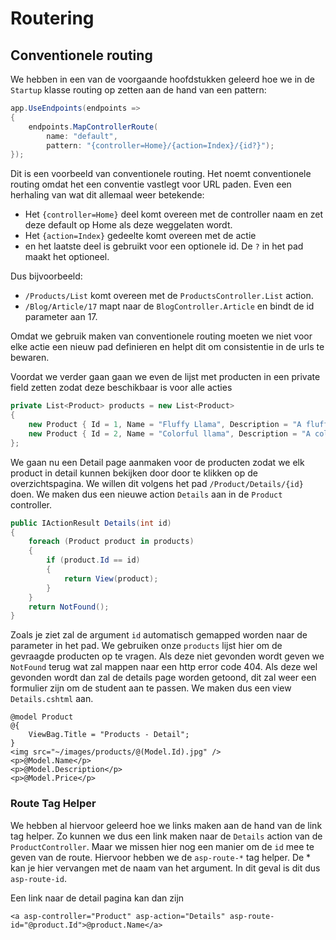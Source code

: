 # Routering

## Conventionele routing

We hebben in een van de voorgaande hoofdstukken geleerd hoe we in de `Startup` klasse routing op zetten aan de hand van een pattern:

```csharp
app.UseEndpoints(endpoints =>
{
    endpoints.MapControllerRoute(
        name: "default",
        pattern: "{controller=Home}/{action=Index}/{id?}");
});
```

Dit is een voorbeeld van conventionele routing. Het noemt conventionele routing omdat het een conventie vastlegt voor URL paden. Even een herhaling van wat dit allemaal weer betekende:

* Het `{controller=Home}` deel komt overeen met de controller naam en zet deze default op Home als deze weggelaten wordt.
* Het `{action=Index}` gedeelte komt overeen met de actie
* en het laatste deel is gebruikt voor een optionele id. De `?` in het pad maakt het optioneel. 

Dus bijvoorbeeld:

* `/Products/List` komt overeen met de `ProductsController.List` action.
* `/Blog/Article/17` mapt naar de `BlogController.Article` en bindt de id parameter aan 17.

Omdat we gebruik maken van conventionele routing moeten we niet voor elke actie een nieuw pad definieren en helpt dit om consistentie in de urls te bewaren.

Voordat we verder gaan gaan we even de lijst met producten in een private field zetten zodat deze beschikbaar is voor alle acties

```csharp
private List<Product> products = new List<Product>
{
    new Product { Id = 1, Name = "Fluffy Llama", Description = "A fluffy llama for the kids", Price = 9.99M },
    new Product { Id = 2, Name = "Colorful llama", Description = "A colorful llama for the larger kids", Price = 19.99M }
};
```

We gaan nu een Detail page aanmaken voor de producten zodat we elk product in detail kunnen bekijken door door te klikken op de overzichtspagina. We willen dit volgens het pad `/Product/Details/{id}` doen. We maken dus een nieuwe action `Details` aan in de `Product` controller.

```csharp
public IActionResult Details(int id)
{
    foreach (Product product in products)
    {
        if (product.Id == id)
        {
            return View(product);
        }
    }
    return NotFound();
}
```

Zoals je ziet zal de argument `id` automatisch gemapped worden naar de parameter in het pad. We gebruiken onze `products` lijst hier om de gevraagde producten op te vragen. Als deze niet gevonden wordt  geven we `NotFound` terug wat zal mappen naar een http error code 404. Als deze wel gevonden wordt dan zal de details page worden getoond, dit zal weer een formulier zijn om de student aan te passen. We maken dus een view `Details.cshtml` aan.

```markup
@model Product
@{
    ViewBag.Title = "Products - Detail";
}
<img src="~/images/products/@(Model.Id).jpg" />
<p>@Model.Name</p>
<p>@Model.Description</p>
<p>@Model.Price</p>
```

### Route Tag Helper

We hebben al hiervoor geleerd hoe we links maken aan de hand van de link tag helper. Zo kunnen we dus een link maken naar de `Details` action van de `ProductController`. Maar we missen hier nog een manier om de `id` mee te geven van de route. Hiervoor hebben we de `asp-route-*` tag helper. De \* kan je hier vervangen met de naam van het argument. In dit geval is dit dus `asp-route-id`.

Een link naar de detail pagina kan dan zijn

```markup
<a asp-controller="Product" asp-action="Details" asp-route-id="@product.Id">@product.Name</a>
```

